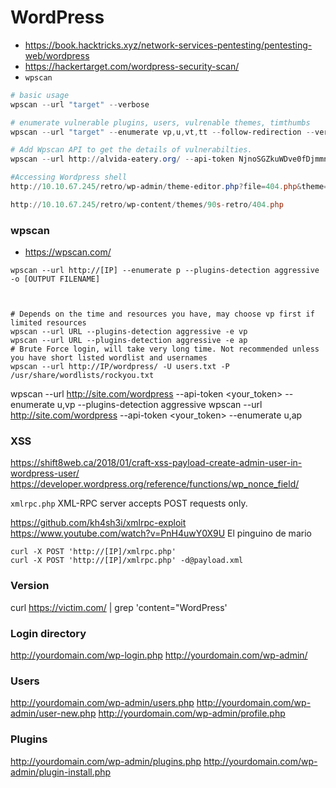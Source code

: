 # WordPress

- <https://book.hacktricks.xyz/network-services-pentesting/pentesting-web/wordpress>
- <https://hackertarget.com/wordpress-security-scan/>
- `wpscan`



```powershell
# basic usage
wpscan --url "target" --verbose

# enumerate vulnerable plugins, users, vulrenable themes, timthumbs
wpscan --url "target" --enumerate vp,u,vt,tt --follow-redirection --verbose --log target.log

# Add Wpscan API to get the details of vulnerabilties.
wpscan --url http://alvida-eatery.org/ --api-token NjnoSGZkuWDve0fDjmmnUNb1ZnkRw6J2J1FvBsVLPkA 

#Accessing Wordpress shell
http://10.10.67.245/retro/wp-admin/theme-editor.php?file=404.php&theme=90s-retro

http://10.10.67.245/retro/wp-content/themes/90s-retro/404.php
```








### wpscan

- <https://wpscan.com/>

```
wpscan --url http://[IP] --enumerate p --plugins-detection aggressive -o [OUTPUT FILENAME]



# Depends on the time and resources you have, may choose vp first if limited resources
wpscan --url URL --plugins-detection aggressive -e vp
wpscan --url URL --plugins-detection aggressive -e ap
# Brute Force login, will take very long time. Not recommended unless you have short listed wordlist and usernames
wpscan --url http://IP/wordpress/ -U users.txt -P /usr/share/wordlists/rockyou.txt
```



wpscan --url http://site.com/wordpress --api-token <your_token> --enumerate u,vp --plugins-detection aggressive
wpscan --url http://site.com/wordpress --api-token <your_token> --enumerate u,ap







### XSS
https://shift8web.ca/2018/01/craft-xss-payload-create-admin-user-in-wordpress-user/
https://developer.wordpress.org/reference/functions/wp_nonce_field/



`xmlrpc.php`
XML-RPC server accepts POST requests only.

https://github.com/kh4sh3i/xmlrpc-exploit
https://www.youtube.com/watch?v=PnH4uwY0X9U El pinguino de mario
```
curl -X POST 'http://[IP]/xmlrpc.php'
curl -X POST 'http://[IP]/xmlrpc.php' -d@payload.xml
```






### Version
curl https://victim.com/ | grep 'content="WordPress'


### Login directory
http://yourdomain.com/wp-login.php
http://yourdomain.com/wp-admin/



### Users
http://yourdomain.com/wp-admin/users.php
http://yourdomain.com/wp-admin/user-new.php
http://yourdomain.com/wp-admin/profile.php

### Plugins
http://yourdomain.com/wp-admin/plugins.php
http://yourdomain.com/wp-admin/plugin-install.php


